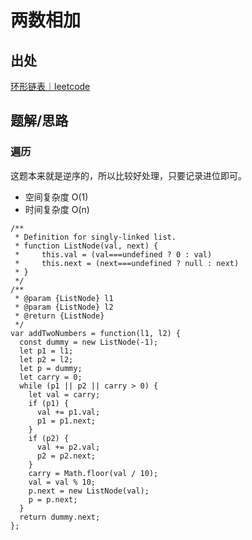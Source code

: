 # 两数相加

## 出处

[环形链表｜leetcode](https://leetcode-cn.com/problems/add-two-numbers/)

## 题解/思路

### 遍历
这题本来就是逆序的，所以比较好处理，只要记录进位即可。

- 空间复杂度 O(1)
- 时间复杂度 O(n)

```
/**
 * Definition for singly-linked list.
 * function ListNode(val, next) {
 *     this.val = (val===undefined ? 0 : val)
 *     this.next = (next===undefined ? null : next)
 * }
 */
/**
 * @param {ListNode} l1
 * @param {ListNode} l2
 * @return {ListNode}
 */
var addTwoNumbers = function(l1, l2) {
  const dummy = new ListNode(-1);
  let p1 = l1;
  let p2 = l2;
  let p = dummy;
  let carry = 0;
  while (p1 || p2 || carry > 0) {
    let val = carry;
    if (p1) {
      val += p1.val;
      p1 = p1.next;
    }
    if (p2) {
      val += p2.val;
      p2 = p2.next;
    }
    carry = Math.floor(val / 10);
    val = val % 10;
    p.next = new ListNode(val);
    p = p.next;
  }
  return dummy.next;
};
```
